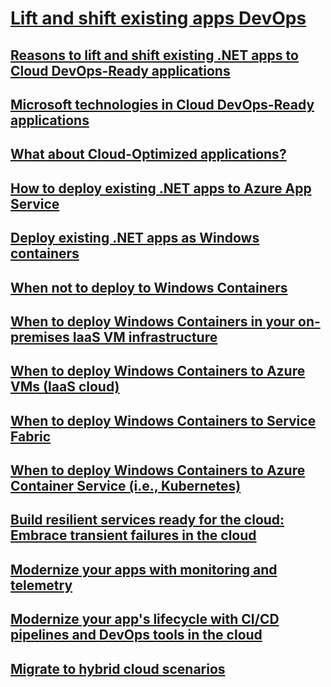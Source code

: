# [Lift and shift existing apps DevOps](index.md)
## [Reasons to lift and shift existing .NET apps to Cloud DevOps-Ready applications](reasons-to-lift-and-shift-existing-net-apps-to-cloud-devops-ready-applications.md)
## [Microsoft technologies in Cloud DevOps-Ready applications](microsoft-technologies-in-cloud-devops-ready-applications.md)
## [What about Cloud-Optimized applications?](what-about-cloud-optimized-applications.md)
## [How to deploy existing .NET apps to Azure App Service ](how-to-deploy-existing-net-apps-to-azure-app-service.md)
## [Deploy existing .NET apps as Windows containers](deploy-existing-net-apps-as-windows-containers.md)
## [When not to deploy to Windows Containers](when-not-to-deploy-to-windows-containers.md)
## [When to deploy Windows Containers in your on-premises IaaS VM infrastructure](when-to-deploy-windows-containers-in-your-on-premises-iaas-vm-infrastructure.md)
## [When to deploy Windows Containers to Azure VMs (IaaS cloud)](when-to-deploy-windows-containers-to-azure-vms-iaas-cloud.md)
## [When to deploy Windows Containers to Service Fabric](when-to-deploy-windows-containers-to-service-fabric.md)
## [When to deploy Windows Containers to Azure Container Service (i.e., Kubernetes)](when-to-deploy-windows-containers-to-azure-container-service-kubernetes.md)
## [Build resilient services ready for the cloud: Embrace transient failures in the cloud ](build-resilient-services-ready-for-the-cloud-embrace-transient-failures-in-the-cloud.md)
## [Modernize your apps with monitoring and telemetry](modernize-your-apps-with-monitoring-and-telemetry.md)
## [Modernize your app's lifecycle with CI/CD pipelines and DevOps tools in the cloud](modernize-your-apps-lifecycle-with-ci-cd-pipelines-and-devops-tools-in-the-cloud.md)
## [Migrate to hybrid cloud scenarios](migrate-to-hybrid-cloud-scenarios.md)

